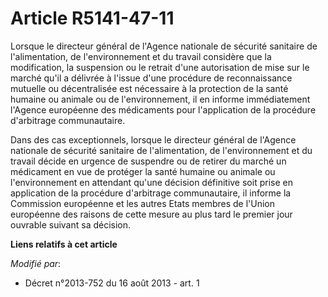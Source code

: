 # Article R5141-47-11

Lorsque le directeur général de l'Agence nationale de sécurité sanitaire de l'alimentation, de l'environnement et du travail
considère que la modification, la suspension ou le retrait d'une autorisation de mise sur le marché qu'il a délivrée à
l'issue d'une procédure de reconnaissance mutuelle ou décentralisée est nécessaire à la protection de la santé humaine ou
animale ou de l'environnement, il en informe immédiatement l'Agence européenne des médicaments pour l'application de la
procédure d'arbitrage communautaire. 

Dans des cas exceptionnels, lorsque le directeur général de l'Agence nationale de sécurité sanitaire de l'alimentation, de
l'environnement et du travail décide en urgence de suspendre ou de retirer du marché un médicament en vue de protéger la
santé humaine ou animale ou l'environnement en attendant qu'une décision définitive soit prise en application de la procédure
d'arbitrage communautaire, il informe la Commission européenne et les autres Etats membres de  l'Union européenne des raisons
de cette mesure au plus tard le premier jour ouvrable suivant sa décision.

**Liens relatifs à cet article**

_Modifié par_:

  - Décret n°2013-752 du 16 août 2013 - art. 1
